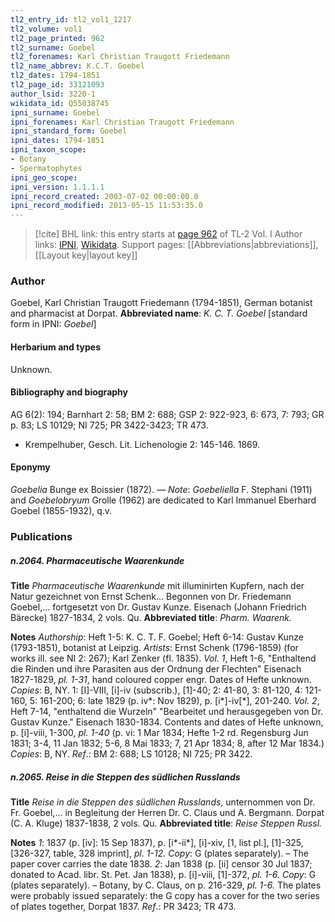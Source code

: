 ```yaml
---
tl2_entry_id: tl2_vol1_1217
tl2_volume: vol1
tl2_page_printed: 962
tl2_surname: Goebel
tl2_forenames: Karl Christian Traugott Friedemann
tl2_name_abbrev: K.C.T. Goebel
tl2_dates: 1794-1851
tl2_page_id: 33121093
author_lsid: 3220-1
wikidata_id: Q55038745
ipni_surname: Goebel
ipni_forenames: Karl Christian Traugott Friedemann
ipni_standard_form: Goebel
ipni_dates: 1794-1851
ipni_taxon_scope: 
- Botany
- Spermatophytes
ipni_geo_scope: 
ipni_version: 1.1.1.1
ipni_record_created: 2003-07-02 00:00:00.0
ipni_record_modified: 2013-05-15 11:53:35.0
---
```


> [!cite] BHL link: this entry starts at [page 962](https://www.biodiversitylibrary.org/page/33121093) of TL-2 Vol. I
> Author links: [IPNI](https://www.ipni.org/a/3220-1), [Wikidata](https://www.wikidata.org/wiki/Q55038745). Support pages: [[Abbreviations|abbreviations]], [[Layout key|layout key]]

### Author

Goebel, Karl Christian Traugott Friedemann (1794-1851), German botanist and pharmacist at Dorpat. 
**Abbreviated name**: *K. C. T. Goebel* \[standard form in IPNI: *Goebel*\]

#### Herbarium and types

Unknown.

#### Bibliography and biography

AG 6(2): 194; Barnhart 2: 58; BM 2: 688; GSP 2: 922-923, 6: 673, 7: 793; GR p. 83; LS 10129; NI 725; PR 3422-3423; TR 473.
- Krempelhuber, Gesch. Lit. Lichenologie 2: 145-146. 1869.

#### Eponymy

*Goebelia* Bunge ex Boissier (1872). — *Note*: *Goebeliella* F. Stephani (1911) and *Goebelobryum* Grolle (1962) are dedicated to Karl Immanuel Eberhard Goebel (1855-1932), q.v.

### Publications

##### n.2064. Pharmaceutische Waarenkunde

**Title**
*Pharmaceutische Waarenkunde* mit illuminirten Kupfern, nach der Natur gezeichnet von Ernst Schenk... Begonnen von Dr. Friedemann Goebel,... fortgesetzt von Dr. Gustav Kunze. Eisenach (Johann Friedrich Bärecke) 1827-1834, 2 vols. Qu.
**Abbreviated title**: *Pharm. Waarenk.*

**Notes**
*Authorship*: Heft 1-5: K. C. T. F. Goebel; Heft 6-14: Gustav Kunze (1793-1851), botanist at Leipzig.
*Artists*: Ernst Schenk (1796-1859) (for works ill. see NI 2: 267); Karl Zenker (fl. 1835).
*Vol. 1*, Heft 1-6, "Enthaltend die Rinden und ihre Parasiten aus der Ordnung der Flechten" Eisenach 1827-1829, *pl. 1-31*, hand coloured copper engr. Dates of Hefte unknown. *Copies*: B, NY.
1: \[I\]-VIII, \[i\]-iv (subscrib.), \[1\]-40; 2: 41-80, 3: 81-120, 4: 121-160, 5: 161-200; 6: late 1829 (p. iv\*: Nov 1829), p. \[i\*\]-iv\[\*\], 201-240.
*Vol. 2*, Heft 7-14, "enthaltend die Wurzeln" "Bearbeitet und herausgegeben von Dr. Gustav Kunze." Eisenach 1830-1834. Contents and dates of Hefte unknown, p. \[i\]-viii, 1-300, *pl. 1-40* (p. vi: 1 Mar 1834; Hefte 1-2 rd. Regensburg Jun 1831; 3-4, 11 Jan 1832; 5-6, 8 Mai 1833; 7, 21 Apr 1834; 8, after 12 Mar 1834.) *Copies*: B, NY.
*Ref*.: BM 2: 688; LS 10128; NI 725; PR 3422.

##### n.2065. Reise in die Steppen des südlichen Russlands

**Title**
*Reise in die Steppen des südlichen Russlands*, unternommen von Dr. Fr. Goebel,... in Begleitung der Herren Dr. C. Claus und A. Bergmann. Dorpat (C. A. Kluge) 1837-1838, 2 vols. Qu.
**Abbreviated title**: *Reise Steppen Russl.*

**Notes**
*1*: 1837 (p. \[iv\]: 15 Sep 1837), p. \[i\*-ii\*\], \[i\]-xiv, \[1, list pl.\], \[1\]-325, \[326-327, table, 328 imprint\], *pl. 1-12. Copy*: G (plates separately). – The paper cover carries the date 1838.
*2*: Jan 1838 (p. \[ii\] censor 30 Jul 1837; donated to Acad. libr. St. Pet. Jan 1838), p. \[i\]-viii, \[1\]-372, *pl. 1-6. Copy*: G (plates separately). – Botany, by C. Claus, on p. 216-329, *pl. 1-6.*
The plates were probably issued separately: the G copy has a cover for the two series of plates together, Dorpat 1837.
*Ref*.: PR 3423; TR 473.

